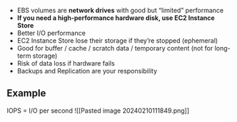 
- EBS volumes are **network drives** with good but “limited” performance
- **If you need a high-performance hardware disk, use EC2 Instance Store**
- Better I/O performance
- EC2 Instance Store lose their storage if they’re stopped (ephemeral)
- Good for buffer / cache / scratch data / temporary content (not for long-term storage)
- Risk of data loss if hardware fails
- Backups and Replication are your responsibility

## Example
IOPS = I/O per second
![[Pasted image 20240210111849.png]]



